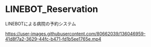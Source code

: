 # LINEBOT_Reservation
LINEBOTによる病院の予約システム


https://user-images.githubusercontent.com/80662039/136046959-41d8f7a2-3629-44fc-b471-fd1b5ee1765e.mp4

